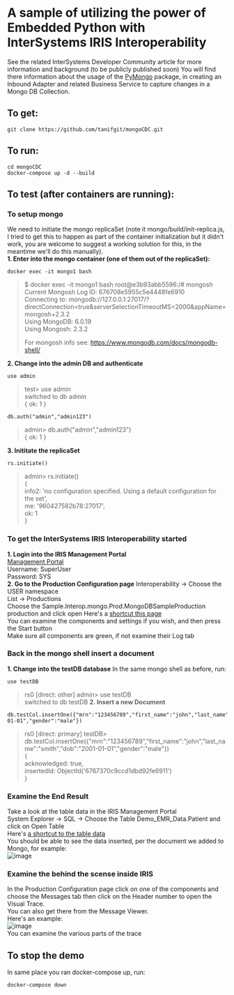 # A sample of utilizing the power of Embedded Python with InterSystems IRIS Interoperability

See the related InterSystems Developer Community article for more information and background (to be publicly published soon)
You will find there information about the usage of the [PyMongo](https://pymongo.readthedocs.io/en/stable/) package, in creating an Inbound Adapter and related Business Service to capture changes in a Mongo DB Collection.

## To get:
```
git clone https://github.com/tanifgit/mongoCDC.git
```
## To run:
```
cd mongoCDC
docker-compose up -d --build
```

## To test (after containers are running):
### To setup mongo
We need to initiate the mongo replicaSet 
(note it mongo/build/init-replica.js, 
I tried to get this to happen as part of the container initialization but it didn't work, 
you are welcome to suggest a working solution for this, in the meantime we'll do this manually).  
**1. Enter into the mongo container (one of them out of the replicaSet):**
```
docker exec -it mongo1 bash
```
> $ docker exec -it mongo1 bash
> root@e3b93abb5596:/# mongosh  
> Current Mongosh Log ID: 676708e5955c5e4448fe6910  
> Connecting to:          mongodb://127.0.0.1:27017/?directConnection=true&serverSelectionTimeoutMS=2000&appName=mongosh+2.3.2  
> Using MongoDB:          6.0.19  
> Using Mongosh:          2.3.2  
>   
> For mongosh info see: https://www.mongodb.com/docs/mongodb-shell/  

**2. Change into the admin DB and authenticate**
```
use admin
```
> test> use admin  
> switched to db admin  
> { ok: 1 }
```
db.auth("admin","admin123")  
```
> admin> db.auth("admin","admin123")  
> { ok: 1 } 

**3. Inititate the replicaSet**
```
rs.initiate()
```
> admin> rs.initiate()  
> {  
>   info2: 'no configuration specified. Using a default configuration for the set',  
>   me: '960427582b78:27017',  
>   ok: 1  
> }

### To get the InterSystems IRIS Interoperability started
**1. Login into the IRIS Management Portal**  
[Management Portal](http://localhost:52773/csp/sys/UtilHome.csp)  
Username: SuperUser  
Password: SYS  
**2. Go to the Production Configuration page**
Interoperability -> Choose the USER namespace  
List -> Productions  
Choose the Sample.Interop.mongo.Prod.MongoDBSampleProduction production and click open 
Here's a [shortcut this page](http://localhost:52773/csp/user/EnsPortal.ProductionConfig.zen?PRODUCTION=Sample.Interop.mongo.Prod.MongoDBSampleProduction)  
You can examine the components and settings if you wish, and then press the Start button  
Make sure all components are green, if not examine their Log tab

### Back in the mongo shell insert a document
**1. Change into the testDB database**
In the same mongo shell as before, run:
```
use testDB  
```
> rs0 \[direct: other\] admin> use testDB  
> switched to db testDB
**2. Insert a new Document**
```
db.testCol.insertOne({"mrn":"123456789","first_name":"john","last_name":"smith","dob":"2001-01-01","gender":"male"})
```
> rs0 \[direct: primary\] testDB> db.testCol.insertOne({"mrn":"123456789","first_name":"john","last_name":"smith","dob":"2001-01-01","gender":"male"})  
> {  
>   acknowledged: true,  
>   insertedId: ObjectId('6767370c9ccd1dbd92fe6911')  
> }

### Examine the End Result
Take a look at the table data in the IRIS Management Portal  
System Explorer -> SQL -> Choose the Table Demo_EMR_Data.Patient and click on Open Table  
Here's [a shortcut to the table data](http://localhost:52773/csp/sys/exp/UtilSqlOpen.csp?$NAMESPACE=USER&$ID1=Demo_EMR_Data&$ID2=Patient)  
You should be able to see the data inserted, per the document we added to Mongo, for example:  
![image](https://github.com/user-attachments/assets/5280256d-2554-4be4-99d6-9ebf571b6486)  

### Examine the behind the scense inside IRIS
In the Production Configuration page click on one of the components and choose the Messages tab then click on the Header number to open the Visual Trace.  
You can also get there from the Message Viewer.  
Here's an example:  
![image](https://github.com/user-attachments/assets/f3f2c260-c494-474a-ad05-70e85fdf5eee)  
You can examine the various parts of the trace  

## To stop the demo
In same place you ran docker-compose up, run:
```
docker-compose down
```







